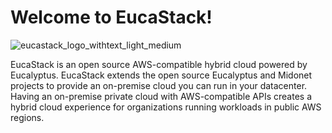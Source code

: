 # Welcome to EucaStack!

![eucastack_logo_withtext_light_medium](https://user-images.githubusercontent.com/9018897/166304256-d6defff8-126f-476d-8a5f-f044bbdb9ec8.png)

EucaStack is an open source AWS-compatible hybrid cloud powered by Eucalyptus. EucaStack extends the open source Eucalyptus and Midonet projects to provide an on-premise cloud you can run in your datacenter. Having an on-premise private cloud with AWS-compatible APIs creates a hybrid cloud experience for organizations running workloads in public AWS regions.
